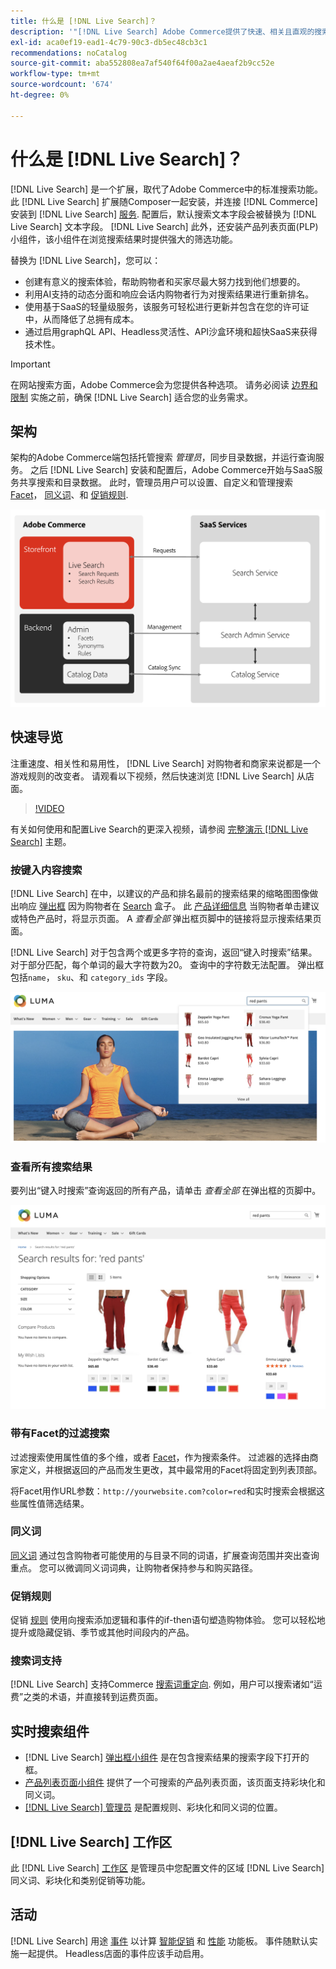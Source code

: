 ```yaml
---
title: 什么是 [!DNL Live Search]？
description: '"[!DNL Live Search] Adobe Commerce提供了快速、相关且直观的搜索体验。”'
exl-id: aca0ef19-ead1-4c79-90c3-db5ec48cb3c1
recommendations: noCatalog
source-git-commit: aba552808ea7af540f64f00a2ae4aeaf2b9cc52e
workflow-type: tm+mt
source-wordcount: '674'
ht-degree: 0%

---
```


# 什么是 [!DNL Live Search]？

[!DNL Live Search] 是一个扩展，取代了Adobe Commerce中的标准搜索功能。 此 [!DNL Live Search] 扩展随Composer一起安装，并连接 [!DNL Commerce] 安装到 [!DNL Live Search] [服务](../landing/saas.md). 配置后，默认搜索文本字段会被替换为 [!DNL Live Search] 文本字段。 [!DNL Live Search] 此外，还安装产品列表页面(PLP)小组件，该小组件在浏览搜索结果时提供强大的筛选功能。

替换为 [!DNL Live Search]，您可以：

- 创建有意义的搜索体验，帮助购物者和买家尽最大努力找到他们想要的。
- 利用AI支持的动态分面和响应会话内购物者行为对搜索结果进行重新排名。
- 使用基于SaaS的轻量级服务，该服务可轻松进行更新并包含在您的许可证中，从而降低了总拥有成本。
- 通过启用graphQL API、Headless灵活性、API沙盒环境和超快SaaS来获得技术性。

>[!IMPORTANT]
>
>在网站搜索方面，Adobe Commerce会为您提供各种选项。 请务必阅读 [边界和限制](boundaries-limits.md) 实施之前，确保 [!DNL Live Search] 适合您的业务需求。

## 架构

架构的Adobe Commerce端包括托管搜索 *管理员*，同步目录数据，并运行查询服务。 之后 [!DNL Live Search] 安装和配置后，Adobe Commerce开始与SaaS服务共享搜索和目录数据。 此时，管理员用户可以设置、自定义和管理搜索 [Facet](facets.md)， [同义词](synonyms.md)、和 [促销规则](category-merch.md).

![实时搜索数据流](assets/ls-cs-data-flow.png)

## 快速导览

注重速度、相关性和易用性， [!DNL Live Search] 对购物者和商家来说都是一个游戏规则的改变者。 请观看以下视频，然后快速浏览 [!DNL Live Search] 从店面。

>[!VIDEO](https://video.tv.adobe.com/v/3418679?quality=12&learn=on)

有关如何使用和配置Live Search的更深入视频，请参阅 [完整演示 [!DNL Live Search]](https://experienceleague.adobe.com/docs/commerce-learn/tutorials/getting-started/capabilities/live-search-full-demonstration.html) 主题。

### 按键入内容搜索

[!DNL Live Search] 在中，以建议的产品和排名最前的搜索结果的缩略图图像做出响应 [弹出框](storefront-popover.md) 因为购物者在 [Search](https://experienceleague.adobe.com/docs/commerce-admin/catalog/catalog/search/search.html#quick-search) 盒子。 此 [产品详细信息](https://experienceleague.adobe.com/docs/commerce-admin/start/storefront/storefront.html#product-page) 当购物者单击建议或特色产品时，将显示页面。 A _查看全部_ 弹出框页脚中的链接将显示搜索结果页面。

[!DNL Live Search] 对于包含两个或更多字符的查询，返回“键入时搜索”结果。 对于部分匹配，每个单词的最大字符数为20。 查询中的字符数无法配置。 弹出框包括`name`， `sku`、和 `category_ids` 字段。

![示例店面 — 键入时搜索](assets/storefront-search-as-you-type.png)

### 查看所有搜索结果

要列出“键入时搜索”查询返回的所有产品，请单击 _查看全部_ 在弹出框的页脚中。

![店面示例 — 价格Facet](assets/storefront-view-all-search-results.png)

### 带有Facet的过滤搜索

过滤搜索使用属性值的多个维，或者 [Facet](facets.md)，作为搜索条件。 过滤器的选择由商家定义，并根据返回的产品而发生更改，其中最常用的Facet将固定到列表顶部。

将Facet用作URL参数：`http://yourwebsite.com?color=red`和实时搜索会根据这些属性值筛选结果。

### 同义词

[同义词](synonyms.md) 通过包含购物者可能使用的与目录不同的词语，扩展查询范围并突出查询重点。 您可以微调同义词词典，让购物者保持参与和购买路径。

### 促销规则

促销 [规则](rules.md) 使用向搜索添加逻辑和事件的if-then语句塑造购物体验。 您可以轻松地提升或隐藏促销、季节或其他时间段内的产品。

### 搜索词支持

[!DNL Live Search] 支持Commerce [搜索词重定向](https://experienceleague.adobe.com/docs/commerce-admin/catalog/catalog/search/search-terms.html). 例如，用户可以搜索诸如“运费”之类的术语，并直接转到运费页面。

## 实时搜索组件

- [!DNL Live Search] [弹出框小组件](storefront-popover.md) 是在包含搜索结果的搜索字段下打开的框。
- [产品列表页面小组件](plp-styling.md) 提供了一个可搜索的产品列表页面，该页面支持彩块化和同义词。
- [[!DNL Live Search] 管理员](workspace.md) 是配置规则、彩块化和同义词的位置。

## [!DNL Live Search] 工作区

此 [!DNL Live Search] [工作区](workspace.md) 是管理员中您配置文件的区域 [!DNL Live Search] 同义词、彩块化和类别促销等功能。

## 活动

[!DNL Live Search] 用途 [事件](events.md) 以计算 [智能促销](category-merch.md) 和 [性能](performance.md) 功能板。 事件随默认实施一起提供。 Headless店面的事件应该手动启用。
